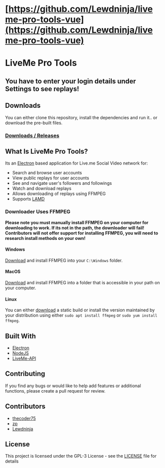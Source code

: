 # [https://github.com/Lewdninja/liveme-pro-tools-vue](https://github.com/Lewdninja/liveme-pro-tools-vue)

# LiveMe Pro Tools
## You have to enter your login details under Settings to see replays!

## Downloads
You can either clone this repository, install the dependencies and run it.. or download the pre-built files.
### [Downloads / Releases](https://github.com/Lewdninja/liveme-pro-tools/releases)

## What Is LiveMe Pro Tools?
Its an [Electron](https://electronjs.org) based application for Live.me Social Video network for:
- Search and browse user accounts
- View public replays for user accounts
- See and navigate user's followers and followings
- Watch and download replays
- Allows downloading of replays using FFMPEG
- Supports [LAMD](https://thecoderstoolbox.com/lamd)

### Downloader Uses FFMPEG
**Please note you must manually install FFMPEG on your computer for downloading to work.  If its not in the path, the downloader will fail!  Contributors will not offer support for installing FFMPEG, you will need to research install methods on your own!**

#### Windows
[Download](http://www.ffmpeg.org) and install FFMPEG into your `C:\Windows` folder.

#### MacOS 
[Download](http://www.ffmpeg.org) and install FFMPEG into a folder that is accessible in your path on your computer.  

#### Linux
You can either [download](http://www.ffmpeg.org) a static build or install the version maintained by your distribution using either `sudo apt install ffmpeg` or `sudo yum install ffmpeg`.

## Built With
* [Electron](http://electron.atom.io)
* [NodeJS](http://nodejs.org)
* [LiveMe-API](https://github.com/lewdninja/liveme-api)

## Contributing
If you find any bugs or would like to help add features or additional functions, please create a pull request for review.  

## Contributors
* [thecoder75](https://github.com/thecoder75)
* [zp](https://github.com/zp)
* [Lewdninja](https://github.com/lewdninja)

## License
This project is licensed under the GPL-3 License - see the [LICENSE](LICENSE) file for details
